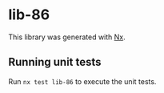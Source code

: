 # lib-86

This library was generated with [Nx](https://nx.dev).

## Running unit tests

Run `nx test lib-86` to execute the unit tests.
